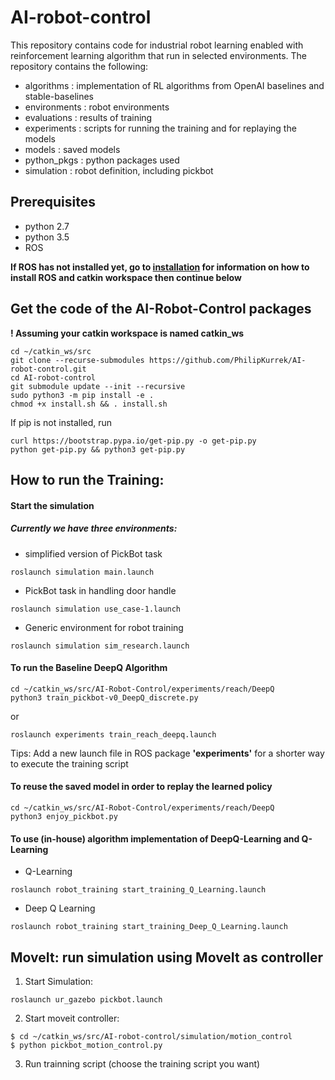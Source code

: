 # AI-robot-control

This repository contains code for industrial robot learning enabled with reinforcement learning algorithm that run in selected environments.
The repository contains the following:
* algorithms : implementation of RL algorithms from OpenAI baselines and stable-baselines
* environments : robot environments
* evaluations : results of training 
* experiments : scripts for running the training and for replaying the models
* models : saved models
* python_pkgs : python packages used
* simulation : robot definition, including pickbot 

## Prerequisites
* python 2.7
* python 3.5
* ROS

**If ROS has not installed yet, go to [installation](INSTALL.md) for information on how to install ROS and catkin workspace then continue below**

## Get the code of the AI-Robot-Control packages
**! Assuming your catkin workspace is named catkin_ws**
```
cd ~/catkin_ws/src
git clone --recurse-submodules https://github.com/PhilipKurrek/AI-robot-control.git
cd AI-robot-control
git submodule update --init --recursive
sudo python3 -m pip install -e .
chmod +x install.sh && . install.sh
```
If pip is not installed, run
```
curl https://bootstrap.pypa.io/get-pip.py -o get-pip.py
python get-pip.py && python3 get-pip.py
```

## How to run the Training: 
#### Start the simulation
##### Currently we have three environments:
* simplified version of PickBot task
```
roslaunch simulation main.launch
```
* PickBot task in handling door handle
```
roslaunch simulation use_case-1.launch
```
* Generic environment for robot training
```
roslaunch simulation sim_research.launch
```
#### To run the Baseline DeepQ Algorithm
```
cd ~/catkin_ws/src/AI-Robot-Control/experiments/reach/DeepQ
python3 train_pickbot-v0_DeepQ_discrete.py
```
or
```
roslaunch experiments train_reach_deepq.launch
```
Tips: Add a new launch file in ROS package **'experiments'** for a shorter way to execute the training script
#### To reuse the saved model in order to replay the learned policy
```
cd ~/catkin_ws/src/AI-Robot-Control/experiments/reach/DeepQ
python3 enjoy_pickbot.py
```
#### To use (in-house) algorithm implementation of DeepQ-Learning and Q-Learning
* Q-Learning
```
roslaunch robot_training start_training_Q_Learning.launch
```
* Deep Q Learning
```
roslaunch robot_training start_training_Deep_Q_Learning.launch
```

## MoveIt: run simulation using MoveIt as controller
1. Start Simulation:
```
roslaunch ur_gazebo pickbot.launch
```

2. Start moveit controller:
```
$ cd ~/catkin_ws/src/AI-robot-control/simulation/motion_control
$ python pickbot_motion_control.py
```
3. Run trainning script (choose the training script you want)